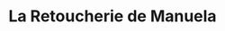 ---
title: "La Retoucherie de Manuela"
url: /caracas/la-retoucherie-de-manuela-av-jose-antonio-paez/
shop: Schneiderei
---